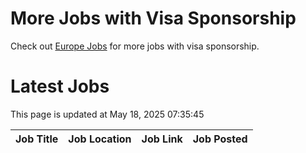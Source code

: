 # More Jobs with Visa Sponsorship

Check out [Europe Jobs](https://github.com/sureshparimi/europejobs#latest-jobs) for more jobs with visa sponsorship.

# Latest Jobs

This page is updated at May 18, 2025 07:35:45

| Job Title | Job Location | Job Link | Job Posted |
| --- | --- | --- | --- |
